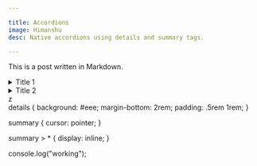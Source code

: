 ```yaml
---

title: Accordions
image: Himanshu
desc: Native accordions using details and summary tags.

---
```

This is a post written in Markdown.
<div id="HTML">
<details>  
  <summary>Title 1</summary> 
    Lorem ipsum dolor sit amet, consectetur adipiscing elit, sed do eiusmod tempor incididunt ut labore et dolore magna aliqua.
</details> 
  <details>  
    <summary>Title 2</summary> 
    Lorem ipsum dolor sit amet, consectetur adipiscing elit, sed do eiusmod tempor incididunt ut labore et dolore magna aliqua.
</details> 
</div>
z
<div id="CSS">
details {
  background: #eee; 
  margin-bottom: 2rem;
  padding: .5rem 1rem;
}

summary {
  cursor: pointer;
}

summary > * {
  display: inline;
}
</div>
<div id="JS">
console.log("working");
</div>
